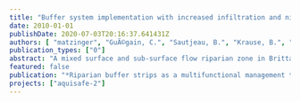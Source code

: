 ```yaml
---
title: "Buffer system implementation with increased infiltration and nitrate retention capacity - A case study from Brittany, France"
date: 2010-01-01
publishDate: 2020-07-03T20:16:37.641431Z
authors: [ "matzinger", "GuÃ©gain, C.", "Sautjeau, B.", "Krause, B.", "Litz, N.", "Schroeder, K." ]
publication_types: ["0"]
abstract: "A mixed surface and sub-surface flow riparian zone in Brittany (France), which is mainly fed by water from drainage ditches, was monitored for nitrate retention over three years from 2005 to 2007. Results show high time-averaged nitrate retention of >90 % for subsurface and ~70 % for surface passage. However, no retention could be detected during major rain events, which reduced the overall (flow-averaged) retention to ~40 %. Based on the findings, higher nitrate retention can be reached by increasing (i) the water residence time in buffer systems, (ii) the fraction of subsurface passage or (iii) denitrification rates in the system. (i) is only feasible if (active) buffer volume is enlarged, which may be difficult in practice. In the case of Brittany an enlargement can also be reached by extending buffer systems into existing drainage ditches. (ii) is of particular importance in areas with low soil permeability. In such areas, addition of gravel or sand beds can be considered. Regarding (iii), denitrification turns maximal under anaerobic conditions if sufficient carbon sources are available. In straw- and bark-filled column experiments we found high nitrate retention rates of >99 % and ~40 %, respectively, during a comparably low residence time of ~5 hours. As a result, the addition of external carbon sources to buffer systems is suggested. Currently, several pilot sites are constructed in the Ic watershed in Brittany attempting to take into account points (i) to (iii). For the following four buffer types, monitoring will start in February 2010: (a) two short drainage ditches, filled with carbon sources, (b) one drainage ditch and (c) one riparian wetland, each filled with a gravel filter, and optional upstream addition of carbon sources."
featured: false
publication: "*Riparian buffer strips as a multifunctional management tool in agricultural landscapes*"
projects: ["aquisafe-2"]
---
```


